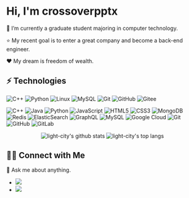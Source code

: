 # Hi, I'm crossoverpptx

🌱 I’m currently a graduate student majoring in computer technology.

⭐️ My recent goal is to enter a great company and become a back-end engineer.

❤️ My dream is freedom of wealth.

## ⚡ Technologies
![C++](https://img.shields.io/badge/-C++-00599C?style=flat-square&logo=c)
![Python](https://img.shields.io/badge/-Python-E34F26?style=flat-square&logo=Python)
![Linux](https://img.shields.io/badge/-Linux-blue?style=flat-square&logo=Linux)
![MySQL](https://img.shields.io/badge/-MySQL-E10098?style=flat-square&logo=mysql)
![Git](https://img.shields.io/badge/-Git-005571?style=flat-square&logo=git)
![GitHub](https://img.shields.io/badge/-GitHub-181717?style=flat-square&logo=github)
![Gitee](https://img.shields.io/badge/-Gitee-FCA159?style=flat-square&logo=gitee)


![C++](https://img.shields.io/badge/-C++-00599C?style=flat-square&logo=c)
![Java](https://img.shields.io/badge/-java-E34A86?style=flat-square&logo=java)
![Python](https://img.shields.io/badge/-Python-black?style=flat-square&logo=Python)
![JavaScript](https://img.shields.io/badge/-JavaScript-black?style=flat-square&logo=javascript)
![HTML5](https://img.shields.io/badge/-HTML5-E34F26?style=flat-square&logo=html5&logoColor=white)
![CSS3](https://img.shields.io/badge/-CSS3-1572B6?style=flat-square&logo=css3)
![MongoDB](https://img.shields.io/badge/-MongoDB-black?style=flat-square&logo=mongodb)
![Redis](https://img.shields.io/badge/-Redis-black?style=flat-square&logo=Redis)
![ElasticSearch](https://img.shields.io/badge/-ElasticSearch-005571?style=flat-square&logo=elasticsearch)
![GraphQL](https://img.shields.io/badge/-GraphQL-E10098?style=flat-square&logo=graphql)
![MySQL](https://img.shields.io/badge/-MySQL-black?style=flat-square&logo=mysql)
![Google Cloud](https://img.shields.io/badge/Google%20Cloud-black?style=flat-square&logo=google-cloud)
![Git](https://img.shields.io/badge/-Git-black?style=flat-square&logo=git)
![GitHub](https://img.shields.io/badge/-GitHub-181717?style=flat-square&logo=github)
![GitLab](https://img.shields.io/badge/-GitLab-FCA121?style=flat-square&logo=gitlab)

<p align='center'>
  <img align="center" src="https://github-readme-stats.vercel.app/api?username=light-city&bg_color=071A2C&icon_color=4194FD&show_icons=true&count_private=true&theme=tokyonight&line_height=27&text_color=FFFFFF" alt="light-city's github stats"/>

  <img align="center" src="https://github-readme-stats.vercel.app/api/top-langs/?username=light-city&bg_color=071A2C&text_color=FFFFFF" alt="light-city's top langs"/>
</p>

## 🤝🏻 Connect with Me

💬 Ask me about anything.  

- <a href="mailto:bucaitongxue111@gmail.com"><img src="https://img.shields.io/badge/Gmail-Click-red"/></a> 
- <a href = "https://blog.csdn.net/crossoverpptx"><img src="https://img.shields.io/badge/CSDN-Click-green"/></a>

